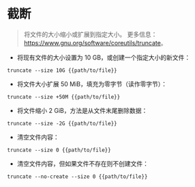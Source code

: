 # 截断

> 将文件的大小缩小或扩展到指定大小。
> 更多信息：<https://www.gnu.org/software/coreutils/truncate>。

- 将现有文件的大小设置为 10 GB，或创建一个指定大小的新文件：

`truncate --size 10G {{path/to/file}}`

- 将文件大小扩展 50 MiB，填充为零字节（读作零字节）：

`truncate --size +50M {{path/to/file}}`

- 将文件缩小 2 GiB，方法是从文件末尾删除数据：

`truncate --size -2G {{path/to/file}}`

- 清空文件内容：

`truncate --size 0 {{path/to/file}}`

- 清空文件内容，但如果文件不存在则不创建文件：

`truncate --no-create --size 0 {{path/to/file}}`